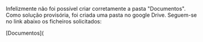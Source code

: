 Infelizmente não foi possível criar corretamente a pasta "Documentos". 
Como solução provisória, foi criada uma pasta no google Drive. 
Seguem-se no link abaixo os ficheiros solicitados:

[Documentos](
